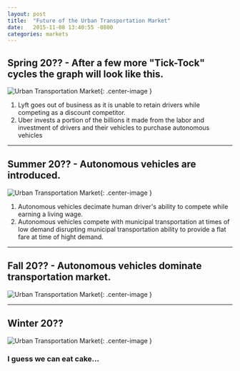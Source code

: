```yaml
---
layout: post
title:  "Future of the Urban Transportation Market"
date:   2015-11-08 13:40:55 -0800
categories: markets
---
```

## Spring 20?? - After a few more "Tick-Tock" cycles the graph will look like this.
![Urban Transportation Market](/blog/img/transportation_market-tnc12a.png){: .center-image }

1. Lyft goes out of business as it is unable to retain drivers while competing as a discount competitor.
2. Uber invests a portion of the billions it made from the labor and investment of drivers and their vehicles to purchase autonomous vehicles

***

## Summer 20?? - Autonomous vehicles are introduced.
![Urban Transportation Market](/blog/img/transportation_market-tnc13.png){: .center-image }

1. Autonomous vehicles decimate human driver's ability to compete while earning a living wage.
1. Autonomous vehicles compete with municipal transportation at times of low demand disrupting municipal transportation ability to provide a flat fare at time of hight demand.

***

## Fall 20?? - Autonomous vehicles dominate transportation market.

![Urban Transportation Market](/blog/img/transportation_robots.png){: .center-image }

***

## Winter 20??

![Urban Transportation Market](/blog/img/transportation_robots-effect.png){: .center-image }

### I guess we can eat cake...
